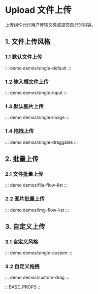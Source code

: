 # Upload 文件上传

上传组件允许用户传输文件或提交自己的内容。

## 1. 文件上传风格

### 1.1 默认文件上传

::: demo demos/single-default
:::

### 1.2 输入框文件上传

::: demo demos/single-input
:::

### 1.3 默认图片上传

::: demo demos/single-image
:::

### 1.4 拖拽上传

::: demo demos/single-draggable
:::

## 2. 批量上传

### 2.1 文件批量上传

::: demo demos/file-flow-list
:::

### 2.2 图片批量上传

::: demo demos/img-flow-list
:::

## 3. 自定义上传

### 3.1 自定义风格

::: demo demos/single-custom
:::

### 3.2 自定义拖拽

::: demo demos/custom-drag
:::

:: BASE_PROPS ::
